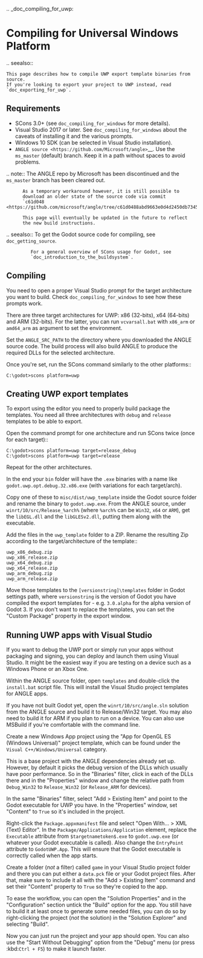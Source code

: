 .. _doc_compiling_for_uwp:

Compiling for Universal Windows Platform
========================================


.. seealso::

    This page describes how to compile UWP export template binaries from source.
    If you're looking to export your project to UWP instead, read `doc_exporting_for_uwp`.

Requirements
------------

-  SCons 3.0+ (see `doc_compiling_for_windows` for more details).
-  Visual Studio 2017 or later. See `doc_compiling_for_windows` about the
   caveats of installing it and the various prompts.
-  Windows 10 SDK (can be selected in Visual Studio installation).
-  `ANGLE source <https://github.com/Microsoft/angle>`__. Use the
   `ms_master` (default) branch. Keep it in a path without spaces to
   avoid problems.

.. note:: The ANGLE repo by Microsoft has been discontinued and the
          `ms_master` branch has been cleared out.

          As a temporary workaround however, it is still possible to
          download an older state of the source code via commit
          `c61d048 <https://github.com/microsoft/angle/tree/c61d0488abd9663e0d4d2450db7345baa2c0dfb6>`__.

          This page will eventually be updated in the future to reflect
          the new build instructions.

.. seealso:: To get the Godot source code for compiling, see
             `doc_getting_source`.

             For a general overview of SCons usage for Godot, see
             `doc_introduction_to_the_buildsystem`.

Compiling
---------

You need to open a proper Visual Studio prompt for the target architecture
you want to build. Check `doc_compiling_for_windows` to see how these
prompts work.

There are three target architectures for UWP: x86 (32-bits), x64 (64-bits)
and ARM (32-bits). For the latter, you can run `vcvarsall.bat` with
`x86_arm` or `amd64_arm` as argument to set the environment.

Set the `ANGLE_SRC_PATH` to the directory where you downloaded the ANGLE
source code. The build process will also build ANGLE to produce the
required DLLs for the selected architecture.

Once you're set, run the SCons command similarly to the other platforms::

    C:\godot>scons platform=uwp

Creating UWP export templates
-----------------------------

To export using the editor you need to properly build package the templates.
You need all three architectures with `debug` and `release` templates to
be able to export.

Open the command prompt for one architecture and run SCons twice (once for
each target)::

    C:\godot>scons platform=uwp target=release_debug
    C:\godot>scons platform=uwp target=release

Repeat for the other architectures.

In the end your `bin` folder will have the `.exe` binaries with a name
like `godot.uwp.opt.debug.32.x86.exe` (with variations for each
target/arch).

Copy one of these to `misc/dist/uwp_template` inside the Godot source
folder and rename the binary to `godot.uwp.exe`. From the ANGLE source,
under `winrt/10/src/Release_%arch%` (where `%arch%` can be `Win32`,
`x64` or `ARM`), get the `libEGL.dll` and the `libGLESv2.dll`,
putting them along with the executable.

Add the files in the `uwp_template` folder to a ZIP. Rename the resulting
Zip according to the target/architecture of the template::

    uwp_x86_debug.zip
    uwp_x86_release.zip
    uwp_x64_debug.zip
    uwp_x64_release.zip
    uwp_arm_debug.zip
    uwp_arm_release.zip

Move those templates to the `[versionstring]\templates` folder in Godot
settings path, where `versionstring` is the version of Godot you have compiled
the export templates for - e.g. `3.0.alpha` for the alpha version of Godot 3.
If you don't want to replace the templates, you can set the "Custom Package"
property in the export window.

Running UWP apps with Visual Studio
-----------------------------------

If you want to debug the UWP port or simply run your apps without packaging
and signing, you can deploy and launch them using Visual Studio. It might be
the easiest way if you are testing on a device such as a Windows Phone or an
Xbox One.

Within the ANGLE source folder, open `templates` and double-click the
`install.bat` script file. This will install the Visual Studio project
templates for ANGLE apps.

If you have not built Godot yet, open the `winrt/10/src/angle.sln` solution
from the ANGLE source and build it to Release/Win32 target. You may also need
to build it for ARM if you plan to run on a device. You can also use MSBuild if
you're comfortable with the command line.

Create a new Windows App project using the "App for OpenGL ES
(Windows Universal)" project template, which can be found under the
`Visual C++/Windows/Universal` category.

This is a base project with the ANGLE dependencies already set up. However, by
default it picks the debug version of the DLLs which usually have poor
performance. So in the "Binaries" filter, click in each of the DLLs there
and in the "Properties" window and change the relative path from
`Debug_Win32` to `Release_Win32` (or `Release_ARM` for devices).

In the same "Binaries" filter, select "Add > Existing Item" and point to the
Godot executable for UWP you have. In the "Properties" window, set "Content"
to `True` so it's included in the project.

Right-click the `Package.appxmanifest` file and select "Open With... > XML
(Text) Editor". In the `Package/Applications/Application` element, replace
the `Executable` attribute from `$targetnametoken$.exe` to
`godot.uwp.exe` (or whatever your Godot executable is called). Also change
the `EntryPoint` attribute to `GodotUWP.App`. This will ensure that
the Godot executable is correctly called when the app starts.

Create a folder (*not* a filter) called `game` in your Visual Studio project
folder and there you can put either a `data.pck` file or your Godot project
files. After that, make sure to include it all with the "Add > Existing Item"
command and set their "Content" property to `True` so they're copied to the
app.

To ease the workflow, you can open the "Solution Properties" and in the
"Configuration" section untick the "Build" option for the app. You still have
to build it at least once to generate some needed files, you can do so by
right-clicking the project (*not* the solution) in the "Solution Explorer" and
selecting "Build".

Now you can just run the project and your app should open. You can also use
the "Start Without Debugging" option from the "Debug" menu (or press :kbd:`Ctrl + F5`) to make it
launch faster.
